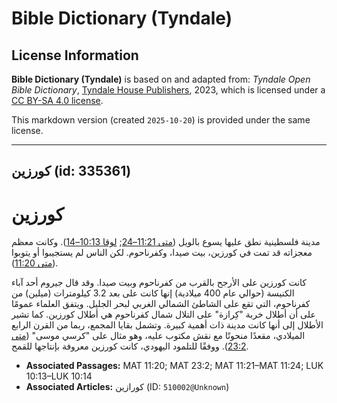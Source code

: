 # Bible Dictionary (Tyndale)

## License Information

**Bible Dictionary (Tyndale)** is based on and adapted from: _Tyndale Open Bible Dictionary_, [Tyndale House Publishers](https://tyndaleopenresources.com/), 2023, which is licensed under a [CC BY-SA 4.0 license](https://creativecommons.org/licenses/by-sa/4.0/legalcode.en).

This markdown version (created `2025-10-20`) is provided under the same license.



--------------------------------

## كورزين (id: 335361)

كورزين
======

مدينة فلسطينية نطق عليها يسوع بالويل ([متى 11:21–24](https://ref.ly/Matt11:21-Matt11:24); [لوقا 10:13–14](https://ref.ly/Luke10:13-Luke10:14)). وكانت معظم معجزاته قد تمت في كورزين، بيت صيدا، وكفرناحوم. لكن الناس لم يستجيبوا أو يتوبوا ([متى 11:20](https://ref.ly/Matt11:20)).

كانت كورزين على الأرجح بالقرب من كفرناحوم وبيت صيدا. وقد قال جيروم أحد آباء الكنيسة (حوالي عام 400 ميلادية) إنها كانت على بعد 3\.2 كيلومترات (ميلين) من كفرناحوم، التي تقع على الشاطئ الشمالي الغربي لبحر الجليل. ويتفق العلماء عمومًا على أن أطلال خربة "كِرازة" على التلال شمال كفرناحوم هي أطلال كورزين. كما تشير الأطلال إلى أنها كانت مدينة ذات أهمية كبيرة. وتشمل بقايا المجمع، ربما من القرن الرابع الميلادي، مقعدًا منحوتًا مع نقش مكتوب عليه، وهو مثال على "كرسي موسى" ([متى 23:2](https://ref.ly/Matt23:2)). ووفقًا للتلمود اليهودي، كانت كورزين معروفة بإنتاجها للقمح.

* **Associated Passages:** MAT 11:20; MAT 23:2; MAT 11:21–MAT 11:24; LUK 10:13–LUK 10:14
* **Associated Articles:** كورازين (ID: `510002@Unknown`)

